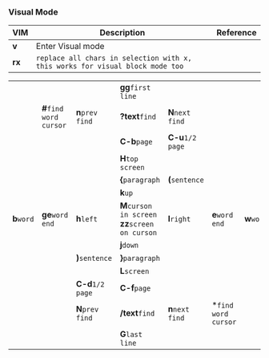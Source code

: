 ### Visual Mode
VIM|Description|Reference
---|-----------|---------
**v**|Enter Visual mode|
**rx**|`replace all chars in selection with x, this works for visual block mode too`|

|           |                       |                 |                                                   |                  |                   |           |
|-----------|-----------------------|-----------------|---------------------------------------------------|------------------|-------------------|-----------|
|           |                       |                 |**gg**`first line`                                 |                  |                   |           |
|           |**#**`find word cursor`|**n**`prev find` |**?text**`find`                                    |**N**`next find`  |                   |           |
|           |                       |                 |**C-b**`page`                                      |**C-u**`1/2 page` |                   |           |
|           |                       |                 |**H**`top screen`                                  |                  |                   |           |
|           |                       |                 |**{**`paragraph`                                   |**(**`sentence`   |                   |           |
|           |                       |                 |**k**`up`                                          |                  |                   |           |
|**b**`word`|**ge**`word end`       |**h**`left`      |**M**`curson in screen`<br>**zz**`screen on curson`|**l**`right`      |**e**`word end`    |**w**`word`|
|           |                       |                 |**j**`down`                                        |                  |                   |           |
|           |                       |**)**`sentence`  |**}**`paragraph`                                   |                  |                   |           |
|           |                       |                 |**L**`screen`                                      |                  |                   |           |
|           |                       |**C-d**`1/2 page`|**C-f**`page`                                      |                  |                   |           |
|           |                       |**N**`prev find` |**/text**`find`                                    |**n**`next find`  |*`find word cursor`|           |
|           |                       |                 |**G**`last line`                                   |                  |                   |           |